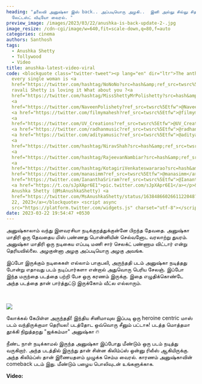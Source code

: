 ```yaml
---
heading: "தலைவி அனுஷ்கா இஸ் back.. அப்படியொரு அழகி..  இனி அல்லு சில்லு சிதறு..
  லேட்டஸ்ட் வீடியோ வைரல். "
preview_image: /images/2023/03/22/anushka-is-back-update-2-.jpg
image_resize: /cdn-cgi/image/w=640,fit=scale-down,q=80,f=auto
categories: cinema
authors: Santhosh
tags:
  - Anushka Shetty
  - Tollywood
  - Video
title: anushka-latest-video-viral
code: <blockquote class="twitter-tweet"><p lang="en" dir="ltr">The anthem for
  every single woman is <a
  href="https://twitter.com/hashtag/NoNoNo?src=hash&amp;ref_src=twsrc%5Etfw">#NoNoNo</a>...<br><br>Anvitha
  ravali Shetty is loving it What about you ?<a
  href="https://twitter.com/hashtag/MissShettyMrPolishetty?src=hash&amp;ref_src=twsrc%5Etfw">#MissShettyMrPolishetty</a>
  <a
  href="https://twitter.com/NaveenPolishety?ref_src=twsrc%5Etfw">@NaveenPolishety</a>
  <a href="https://twitter.com/filmymahesh?ref_src=twsrc%5Etfw">@filmymahesh</a>
  <a
  href="https://twitter.com/UV_Creations?ref_src=twsrc%5Etfw">@UV_Creations</a>
  <a href="https://twitter.com/radhanmusic?ref_src=twsrc%5Etfw">@radhanmusic</a>
  <a href="https://twitter.com/adityamusic?ref_src=twsrc%5Etfw">@adityamusic</a>
  <a
  href="https://twitter.com/hashtag/NiravShah?src=hash&amp;ref_src=twsrc%5Etfw">#NiravShah</a>
  <a
  href="https://twitter.com/hashtag/RajeevanNambiar?src=hash&amp;ref_src=twsrc%5Etfw">#RajeevanNambiar</a>
  <a
  href="https://twitter.com/hashtag/KotagiriVenkateswararao?src=hash&amp;ref_src=twsrc%5Etfw">#KotagiriVenkateswararao</a><a
  href="https://twitter.com/manasimm?ref_src=twsrc%5Etfw">@manasimm</a> <a
  href="https://twitter.com/IananthaSriram?ref_src=twsrc%5Etfw">@IananthaSriram</a>
  <a href="https://t.co/sJpXApr6E1">pic.twitter.com/sJpXApr6E1</a></p>&mdash;
  Anushka Shetty (@MsAnushkaShetty) <a
  href="https://twitter.com/MsAnushkaShetty/status/1638486602661122048?ref_src=twsrc%5Etfw">March
  22, 2023</a></blockquote> <script async
  src="https://platform.twitter.com/widgets.js" charset="utf-8"></script>
date: 2023-03-22 19:54:47 +0530
---
```

அனுஷ்காலாம் வந்து இளவரசியா நடிக்குறத்துக்குன்னே பிறந்த தேவதை. அனுஷ்கா மாதிரி ஒரு தேவதைய மிஸ் பண்ணது பொன்னியின் செல்வனோட வரலாற்று துயரம். அனுஷ்கா மாதிரி ஒரு நடிகைய எப்படி மணி சார் செலக்ட் பண்ணாம விட்டார் என்று தெரியவில்லை. அழகுன்னா அழகு அப்படியொரு அழகு அவங்க.

இப்போ இருக்கும் நடிகைகள் எல்லாம் பாகுபலி, அருந்ததி படம் அனுஷ்கா நடித்தது போன்று எதாவது படம் நடிப்பார்களா என்றால் அதுவொரு பெரிய சேலஞ்.  இப்போ இந்த மருந்தை படத்தை பற்றி பேச ஒரு கரணம் இருக்கு. இதை எழுதிக்கொண்டே அந்த படத்தை தான் பார்த்துட்டு இருக்கோம் வீட்ல எல்லாரும். 

 ﻿

![](/images/2023/03/22/anushka-is-back-update-1-.jpg)

லோக்கல் கேபிள்ள அருந்ததி!
இந்திய சினிமாவுல இப்படி ஒரு heroine centric மாஸ் படம் வந்திருக்குமா தெரியல!
படத்தோட ஒவ்வொரு சீனும் பட்டாசு!
படத்த மொத்தமா தூக்கி நிறுத்தறது "ஜக்கம்மா" அனுஷ்கா 🔥

நீண்ட நாள் நடிக்காமல் இருந்த அனுஷ்கா இப்போது மீண்டும் ஒரு படம் நடித்து வருகிறார். அந்த படத்தில் இருந்து தான் சின்ன கிலிம்ப்ஸ் ஒன்னு ரிலீஸ் ஆகியிருக்கு. அந்த கிலிம்ப்ஸ் தான் இணையதளம் முழுக்க செம்ம வைரல். காரணம் அனுஷ்காவின் comeback படம் இது. மீண்டும் பழைய பொலிவுடன் உங்களுக்காக. 

**V﻿ideo:**